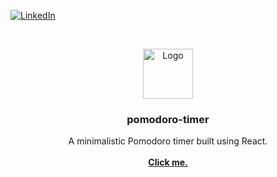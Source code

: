 [![LinkedIn][linkedin-shield]][linkedin-url]



<br />
<p align="center">
  <a href="https://github.com/jpaul121/pomodoro-timer">
    <img src="https://www.materialui.co/materialIcons/av/av_timer_black_192x192.png" alt="Logo" width="80" height="80">
  </a>

  <h3 align="center">pomodoro-timer</h3>

  <p align="center">
    A minimalistic Pomodoro timer built using React. 
    <br />
    <br />
    <a href="https://jpaul121.github.io/pomodoro-timer/"><strong>Click me.</strong></a>
  </p>
</p>



<!-- MARKDOWN LINKS & IMAGES -->
[linkedin-shield]: https://img.shields.io/badge/-LinkedIn-black.svg?style=for-the-badge&logo=linkedin&colorB=555
[linkedin-url]: https://www.linkedin.com/in/jean-paul-valencia-93b922140/
